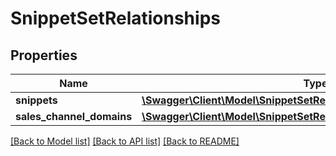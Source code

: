 # SnippetSetRelationships

## Properties
Name | Type | Description | Notes
------------ | ------------- | ------------- | -------------
**snippets** | [**\Swagger\Client\Model\SnippetSetRelationshipsSnippets**](SnippetSetRelationshipsSnippets.md) |  | [optional] 
**sales_channel_domains** | [**\Swagger\Client\Model\SnippetSetRelationshipsSalesChannelDomains**](SnippetSetRelationshipsSalesChannelDomains.md) |  | [optional] 

[[Back to Model list]](../../README.md#documentation-for-models) [[Back to API list]](../../README.md#documentation-for-api-endpoints) [[Back to README]](../../README.md)

